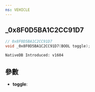```yaml
---
ns: VEHICLE
---
```

## _0x8F0D5BA1C2CC91D7

```c
// 0x8F0D5BA1C2CC91D7
void _0x8F0D5BA1C2CC91D7(BOOL toggle);
```

```
NativeDB Introduced: v1604
```

## 參數
* **toggle**:
